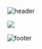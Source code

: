 ![header](https://capsule-render.vercel.app/api?type=slice&color=30A9DE&height=170&section=header&text=Gitsunmin&fontColor=090707&fontAlignX=45&fontAlignY=65&fontSize=100)

<img src="https://img.shields.io/badge/Javascript-3766AB?style=flat-square&logo=Javascript&logoColor=Yellow"/></a>

![footer](https://capsule-render.vercel.app/api?type=slice&color=EFDC05&height=100&section=footer)
